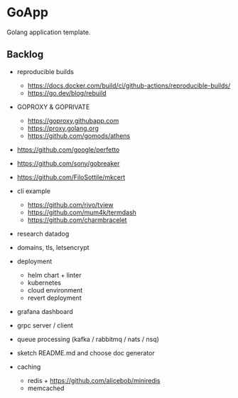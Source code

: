 # GoApp

Golang application template.

## Backlog

+ reproducible builds
  * https://docs.docker.com/build/ci/github-actions/reproducible-builds/
  * https://go.dev/blog/rebuild
+ GOPROXY & GOPRIVATE
  * https://goproxy.githubapp.com
  * https://proxy.golang.org
  * https://github.com/gomods/athens
+ https://github.com/google/perfetto
+ https://github.com/sony/gobreaker
+ https://github.com/FiloSottile/mkcert
+ cli example
  * https://github.com/rivo/tview
  * https://github.com/mum4k/termdash
  * https://github.com/charmbracelet
+ research datadog

+ domains, tls, letsencrypt

+ deployment
  * helm chart + linter
  * kubernetes
  * cloud environment
  * revert deployment
+ grafana dashboard

+ grpc server / client

+ queue processing (kafka / rabbitmq / nats / nsq)

+ sketch README.md and choose doc generator

+ caching
  * redis + https://github.com/alicebob/miniredis
  * memcached
